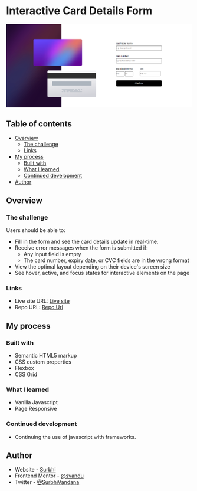 # Interactive Card Details Form

![carddetailspagescreenshot](/images/ui-ss.png)

## Table of contents

- [Overview](#overview)
  - [The challenge](#the-challenge)
  - [Links](#links)
- [My process](#my-process)
  - [Built with](#built-with)
  - [What I learned](#what-i-learned)
  - [Continued development](#continued-development)
- [Author](#author)

## Overview

### The challenge

Users should be able to:

- Fill in the form and see the card details update in real-time.
- Receive error messages when the form is submitted if:
  - Any input field is empty
  - The card number, expiry date, or CVC fields are in the wrong format
- View the optimal layout depending on their device's screen size
- See hover, active, and focus states for interactive elements on the page

### Links

- Live site URL: [Live site](interactive-card-details-svandu.vercel.app)
- Repo URL: [Repo Url](https://github.com/svandu/interactive-card-details)

## My process

### Built with

- Semantic HTML5 markup
- CSS custom properties
- Flexbox
- CSS Grid

### What I learned

- Vanilla Javascript 
- Page Responsive

### Continued development

- Continuing the use of javascript with frameworks.

## Author

- Website - [Surbhi](https://interactive-card-details-surbhi.vercel.app/)
- Frontend Mentor - [@svandu](https://www.frontendmentor.io/profile/svandu)
- Twitter - [@SurbhiVandana](https://twitter.com/SurbhiVandana)
